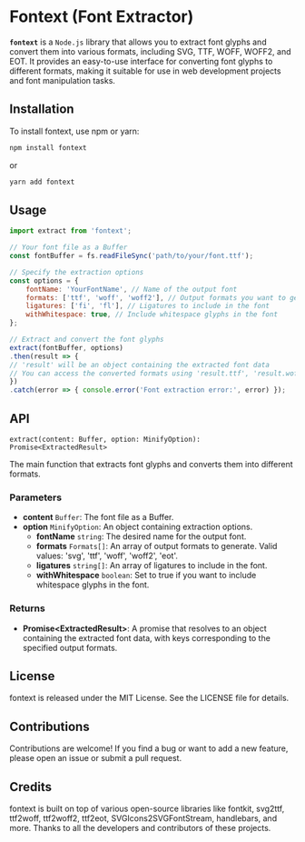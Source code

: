 # Fontext (Font Extractor)
**`fontext`** is a `Node.js` library that allows you to extract font glyphs and convert them into various formats, including SVG, TTF, WOFF, WOFF2, and EOT. It provides an easy-to-use interface for converting font glyphs to different formats, making it suitable for use in web development projects and font manipulation tasks.

## Installation
To install fontext, use npm or yarn:

```bash
npm install fontext
```
or

```bash
yarn add fontext
```
## Usage
```javascript
import extract from 'fontext';

// Your font file as a Buffer
const fontBuffer = fs.readFileSync('path/to/your/font.ttf');

// Specify the extraction options
const options = {
    fontName: 'YourFontName', // Name of the output font
    formats: ['ttf', 'woff', 'woff2'], // Output formats you want to generate
    ligatures: ['fi', 'fl'], // Ligatures to include in the font
    withWhitespace: true, // Include whitespace glyphs in the font
};

// Extract and convert the font glyphs
extract(fontBuffer, options)
.then(result => {
// 'result' will be an object containing the extracted font data
// You can access the converted formats using 'result.ttf', 'result.woff', etc.
})
.catch(error => { console.error('Font extraction error:', error) });
```
## API
```
extract(content: Buffer, option: MinifyOption): Promise<ExtractedResult>
```
The main function that extracts font glyphs and converts them into different formats.

### Parameters
* **content** `Buffer`: The font file as a Buffer.
* **option** `MinifyOption`: An object containing extraction options.
  * **fontName** `string`: The desired name for the output font.
  * **formats** `Formats[]`: An array of output formats to generate. Valid values: 'svg', 'ttf', 'woff', 'woff2', 'eot'.
  * **ligatures** `string[]`: An array of ligatures to include in the font.
  * **withWhitespace** `boolean`: Set to true if you want to include whitespace glyphs in the font.
  
### Returns
* **Promise\<ExtractedResult\>**: A promise that resolves to an object containing the extracted font data, with keys corresponding to the specified output formats.
  
## License
  fontext is released under the MIT License. See the LICENSE file for details.

## Contributions
Contributions are welcome! If you find a bug or want to add a new feature, please open an issue or submit a pull request.

## Credits
fontext is built on top of various open-source libraries like fontkit, svg2ttf, ttf2woff, ttf2woff2, ttf2eot, SVGIcons2SVGFontStream, handlebars, and more. Thanks to all the developers and contributors of these projects.
